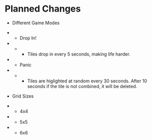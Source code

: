 # Planned Changes

- Different Game Modes

- - Drop In!
- - - Tiles drop in every 5 seconds, making life harder. 

- - Panic
- - - Tiles are higlighted at random every 30 seconds. After 10 seconds if the tile is not combined, it will be deleted.

- Grid Sizes
- - 4x4
- - 5x5
- - 6x6

